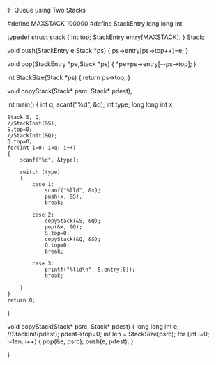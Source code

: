 
1- Queue using Two Stacks


#define MAXSTACK 100000
#define StackEntry long long int

typedef struct stack
{
    int top;
    StackEntry entry[MAXSTACK];
} Stack;



void push(StackEntry e,Stack *ps)
{
    ps->entry[ps->top++]=e;
}

void pop(StackEntry *pe,Stack *ps)
{
    *pe=ps->entry[--ps->top];
}


int StackSize(Stack *ps)
{
    return ps->top;
}




void copyStack(Stack* psrc, Stack* pdest);


int main()
{
    int q;
    scanf("%d", &q);
    int type;
    long long int x;

    Stack S, Q;
    //StackInit(&S);
    S.top=0;
    //StackInit(&Q);
    Q.top=0;
    for(int i=0; i<q; i++)
    {
        scanf("%d", &type);

        switch (type)
        {
            case 1:
                scanf("%lld", &x);
                push(x, &S);
                break;

            case 2:
                copyStack(&S, &Q);
                pop(&x, &Q);
                S.top=0;
                copyStack(&Q, &S);
                Q.top=0;
                break;

            case 3:
                printf("%lld\n", S.entry[0]);
                break;

        }
    }
    return 0;
}

void copyStack(Stack* psrc, Stack* pdest)
{
    long long int e;
    //StackInit(pdest);
    pdest->top=0;
    int len = StackSize(psrc);
    for (int i=0; i<len; i++)
    {
        pop(&e, psrc);
        push(e, pdest);
    }


}